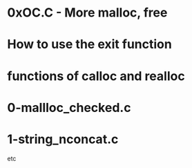 # 0xOC.C - More malloc, free

# How to use the exit function
# functions of calloc and realloc

# 0-mallloc_checked.c
# 1-string_nconcat.c

etc